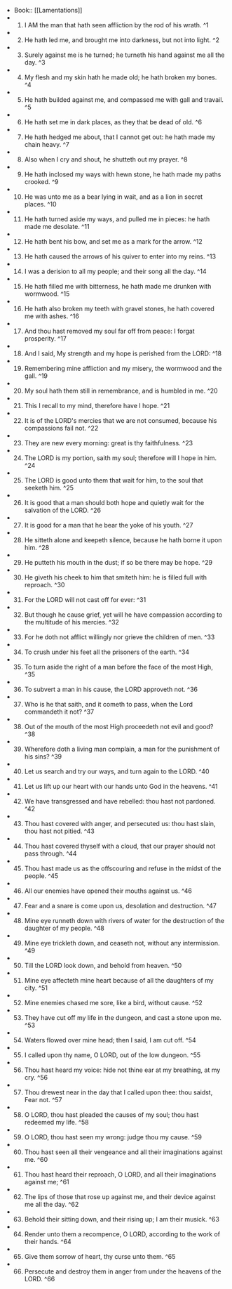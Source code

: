 - Book:: [[Lamentations]]
- 1. I AM the man that hath seen affliction by the rod of his wrath. ^1
- 2. He hath led me, and brought me into darkness, but not into light. ^2
- 3. Surely against me is he turned; he turneth his hand against me all the day. ^3
- 4. My flesh and my skin hath he made old; he hath broken my bones. ^4
- 5. He hath builded against me, and compassed me with gall and travail. ^5
- 6. He hath set me in dark places, as they that be dead of old. ^6
- 7. He hath hedged me about, that I cannot get out: he hath made my chain heavy. ^7
- 8. Also when I cry and shout, he shutteth out my prayer. ^8
- 9. He hath inclosed my ways with hewn stone, he hath made my paths crooked. ^9
- 10. He was unto me as a bear lying in wait, and as a lion in secret places. ^10
- 11. He hath turned aside my ways, and pulled me in pieces: he hath made me desolate. ^11
- 12. He hath bent his bow, and set me as a mark for the arrow. ^12
- 13. He hath caused the arrows of his quiver to enter into my reins. ^13
- 14. I was a derision to all my people; and their song all the day. ^14
- 15. He hath filled me with bitterness, he hath made me drunken with wormwood. ^15
- 16. He hath also broken my teeth with gravel stones, he hath covered me with ashes. ^16
- 17. And thou hast removed my soul far off from peace: I forgat prosperity. ^17
- 18. And I said, My strength and my hope is perished from the LORD: ^18
- 19. Remembering mine affliction and my misery, the wormwood and the gall. ^19
- 20. My soul hath them still in remembrance, and is humbled in me. ^20
- 21. This I recall to my mind, therefore have I hope. ^21
- 22. It is of the LORD's mercies that we are not consumed, because his compassions fail not. ^22
- 23. They are new every morning: great is thy faithfulness. ^23
- 24. The LORD is my portion, saith my soul; therefore will I hope in him. ^24
- 25. The LORD is good unto them that wait for him, to the soul that seeketh him. ^25
- 26. It is good that a man should both hope and quietly wait for the salvation of the LORD. ^26
- 27. It is good for a man that he bear the yoke of his youth. ^27
- 28. He sitteth alone and keepeth silence, because he hath borne it upon him. ^28
- 29. He putteth his mouth in the dust; if so be there may be hope. ^29
- 30. He giveth his cheek to him that smiteth him: he is filled full with reproach. ^30
- 31. For the LORD will not cast off for ever: ^31
- 32. But though he cause grief, yet will he have compassion according to the multitude of his mercies. ^32
- 33. For he doth not afflict willingly nor grieve the children of men. ^33
- 34. To crush under his feet all the prisoners of the earth. ^34
- 35. To turn aside the right of a man before the face of the most High, ^35
- 36. To subvert a man in his cause, the LORD approveth not. ^36
- 37. Who is he that saith, and it cometh to pass, when the Lord commandeth it not? ^37
- 38. Out of the mouth of the most High proceedeth not evil and good? ^38
- 39. Wherefore doth a living man complain, a man for the punishment of his sins? ^39
- 40. Let us search and try our ways, and turn again to the LORD. ^40
- 41. Let us lift up our heart with our hands unto God in the heavens. ^41
- 42. We have transgressed and have rebelled: thou hast not pardoned. ^42
- 43. Thou hast covered with anger, and persecuted us: thou hast slain, thou hast not pitied. ^43
- 44. Thou hast covered thyself with a cloud, that our prayer should not pass through. ^44
- 45. Thou hast made us as the offscouring and refuse in the midst of the people. ^45
- 46. All our enemies have opened their mouths against us. ^46
- 47. Fear and a snare is come upon us, desolation and destruction. ^47
- 48. Mine eye runneth down with rivers of water for the destruction of the daughter of my people. ^48
- 49. Mine eye trickleth down, and ceaseth not, without any intermission. ^49
- 50. Till the LORD look down, and behold from heaven. ^50
- 51. Mine eye affecteth mine heart because of all the daughters of my city. ^51
- 52. Mine enemies chased me sore, like a bird, without cause. ^52
- 53. They have cut off my life in the dungeon, and cast a stone upon me. ^53
- 54. Waters flowed over mine head; then I said, I am cut off. ^54
- 55. I called upon thy name, O LORD, out of the low dungeon. ^55
- 56. Thou hast heard my voice: hide not thine ear at my breathing, at my cry. ^56
- 57. Thou drewest near in the day that I called upon thee: thou saidst, Fear not. ^57
- 58. O LORD, thou hast pleaded the causes of my soul; thou hast redeemed my life. ^58
- 59. O LORD, thou hast seen my wrong: judge thou my cause. ^59
- 60. Thou hast seen all their vengeance and all their imaginations against me. ^60
- 61. Thou hast heard their reproach, O LORD, and all their imaginations against me; ^61
- 62. The lips of those that rose up against me, and their device against me all the day. ^62
- 63. Behold their sitting down, and their rising up; I am their musick. ^63
- 64. Render unto them a recompence, O LORD, according to the work of their hands. ^64
- 65. Give them sorrow of heart, thy curse unto them. ^65
- 66. Persecute and destroy them in anger from under the heavens of the LORD. ^66
